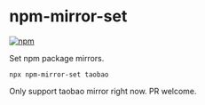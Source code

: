 # npm-mirror-set

[![npm](https://img.shields.io/npm/v/npm-mirror-set)](https://www.npmjs.com/package/npm-mirror-set)

Set npm package mirrors.

```shell
npx npm-mirror-set taobao
```

Only support taobao mirror right now. PR welcome.
